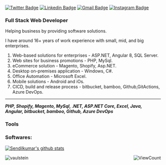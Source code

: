  [![Twitter Badge](https://img.shields.io/badge/-@msendilkumar3-1ca0f1?style=flat-square&labelColor=1ca0f1&logo=twitter&logoColor=white&link=https://twitter.com/msendilkumar3)](https://twitter.com/msendilkumar3)
 [![Linkedin Badge](https://img.shields.io/badge/-sendilkumarmv-blue?style=flat-square&logo=Linkedin&logoColor=white&link=https://www.linkedin.com/in/sendilkumarmv/)](https://www.linkedin.com/in/sendilkumarmv/) 
[![Gmail Badge](https://img.shields.io/badge/-sendilkumarmurugaiah-c14438?style=flat-square&logo=Gmail&logoColor=white&link=mailto:sendilkumarmurugaiah@gmail.com)](mailto:sendilkumarmurugaiah@gmail.com)
[![Instagram Badge](https://img.shields.io/badge/-@sendilkumar_murugaiah-purple?style=flat&logo=instagram&logoColor=white&link=https://instagram.com/sendilkumar_murugaiah/)](https://instagram.com/sendilkumar_murugaiah) 
<!-- [![Facebook Badge](https://img.shields.io/badge/-sendilkumar-036be4?style=flat-square&logo=Facebook&logoColor=white&link=https://www.facebook.com/profile.php?id=100022118525351)](https://www.facebook.com/profile.php?id=100022118525351) -->

### Full Stack Web Developer ###

Helping business by providing software solutions.

I have around 16+ years of work experience with small, mid, and big enterprises.
 
1. Web-based solutions for enterprises - ASP.NET, Angular 8, SQL Server.
2. Web sites for business promotions - PHP, MySql.
3. eCommerce solution - Magento, Shopify, Asp.NET.
4. Desktop on-premises application - Windows, C#.
5. Office Automation - Microsoft Excel.
6. Mobile solutions - Android and iOs.
7. CICD, build and release process - bitbucket, bamboo, Github,GitActions, Azure DevOps.
-----------------------------------------------------------------------------------------------------------------------------------
___PHP, Shopify, Magento, MySql, .NET, ASP.NET Core, Excel, Java, Angular, bitbucket, bamboo, Github, Azure DevOps___

### Tools

### Softwares:

[![Sendilkumar's github stats](https://github-readme-stats.vercel.app/api?username=sendilkumarmv&include_all_commits=true&count_private=true&show_icons=true&line_height=20&title_color=FFFFFF&icon_color=FFFFFF&text_color=FFFFFF&bg_color=0D1117)](https://github.com/anuraghazra/github-readme-stats)

<img align="left" src="https://github-readme-stats.vercel.app/api/top-langs?username=sendilkumarmv&show_icons=true&locale=en&layout=compact&theme=radical" alt="vaulstein" />

<div align="right">
  
![ViewCount](https://views.whatilearened.today/views/github/sendilkumarmv/sendilkumarmv.svg)

</div>
